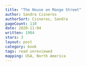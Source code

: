 ```yaml
---
title: "The House on Mango Street"
author: Sandra Cisneros
authorSort: Cisneros, Sandra
pageCount: 110
date: 2020-11-04
written: 1984
stars: 3
layout: post
category: book
tags: read unreviewed
mapping: USA, North America
---
```

